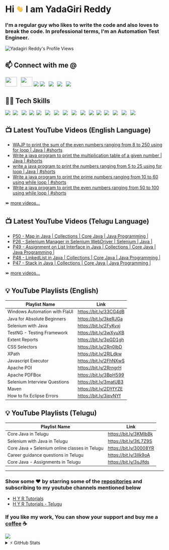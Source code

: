 # Hi <img src="https://raw.githubusercontent.com/ABSphreak/ABSphreak/master/gifs/Hi.gif" width="23px"> I am YadaGiri Reddy

### I'm a regular guy who likes to write the code and also loves to break the code. In professional terms, I'm an Automation Test Engineer.

![Yadagiri Reddy's Profile Views](https://komarev.com/ghpvc/?username=YadaGiriReddy&color=green)

## 📫 Connect with me @
[<img height="30" width="37" src = "https://cdn.worldvectorlogo.com/logos/gmail-icon-2.svg">](mailto:hyadagirireddy@gmail.com) &nbsp;
[<img height="30" width="37" src = "https://cdn.worldvectorlogo.com/logos/youtube-icon.svg">](https://www.youtube.com/c/HYRTutorials/) 
[<img height="30" src="https://cdn.worldvectorlogo.com/logos/twitter-6.svg" />](https://twitter.com/ReddyYada)
[<img height="30" src="https://cdn.worldvectorlogo.com/logos/linkedin-icon-2.svg" />](https://www.linkedin.com/in/hyadagirireddy/) &nbsp;
[<img height="30" src="https://cdn.worldvectorlogo.com/logos/facebook-3.svg" />](https://www.facebook.com/hyadagirireddy)
&nbsp;
[<img height="30" src="https://cdn.worldvectorlogo.com/logos/instagram-2-1.svg" />](https://www.instagram.com/yadagirireddy_h/) &nbsp;
[<img height="30" src="https://cdn.worldvectorlogo.com/logos/telegram.svg" />](https://t.me/hyadagirireddy)

## 👩‍💻 Tech Skills 
[<img height="35" src="https://cdn.iconscout.com/icon/free/png-512/java-43-569305.png" />](https://www.oracle.com/in/java/)&nbsp;
[<img height="30" src="https://seeklogo.com/images/C/c-sharp-c-logo-02F17714BA-seeklogo.com.png" />](https://docs.microsoft.com/en-us/dotnet/csharp/tour-of-csharp/)&nbsp;&nbsp;
[<img height="30" src="https://upload.wikimedia.org/wikipedia/commons/thumb/9/99/Unofficial_JavaScript_logo_2.svg/480px-Unofficial_JavaScript_logo_2.svg.png" />](https://www.javascript.com/)&nbsp;
[<img height="30" src="https://cdn.icon-icons.com/icons2/2107/PNG/512/file_type_maven_icon_130397.png" />](https://maven.apache.org/)&nbsp;
[<img height="30" src="https://upload.wikimedia.org/wikipedia/commons/thumb/e/e9/Jenkins_logo.svg/1200px-Jenkins_logo.svg.png" />](https://www.jenkins.io/)&nbsp;&nbsp;
[<img height="30" src="https://www.selenium.dev/images/selenium_logo_square_green.png" />](https://www.selenium.dev/)&nbsp;&nbsp;
[<img height="30" src="https://i0.wp.com/www.vexevsolutions.com/wp-content/uploads/2018/10/cucumber-logo-png-transparent.png?ssl=1" />](https://cucumber.io/)&nbsp;&nbsp;
[<img height="30" src="https://icons-for-free.com/iconfiles/png/512/cypress-1324440144114984250.png" />](https://www.cypress.io/)&nbsp;&nbsp;
[<img height="30" src="https://www.nuget.org/profiles/specflow/avatar?imageSize=512" />](https://specflow.org/)&nbsp;&nbsp;
[<img height="30" src="https://avatars.githubusercontent.com/u/57663982?s=400&v=4" />](https://github.com/FlaUI/FlaUI)&nbsp;&nbsp;
[<img height="30" src="https://git-scm.com/images/logos/downloads/Git-Icon-1788C.png" />](https://git-scm.com/)&nbsp;
[<img height="30" src="https://github.githubassets.com/images/modules/logos_page/Octocat.png" />](https://github.com/)&nbsp;
[<img height="30" src="https://blog.bandhosting.nl/storage/blog/logo-square.png" />](https://about.gitlab.com/)&nbsp;&nbsp;
[<img height="30" src="https://user-images.githubusercontent.com/45159366/57836466-a1be6800-7775-11e9-9dc3-99a19b647b6b.png" />](https://en.wikipedia.org/wiki/SQL)&nbsp;&nbsp;
[<img height="30" src="https://upload.wikimedia.org/wikipedia/commons/thumb/5/5f/Windows_logo_-_2012.svg/1200px-Windows_logo_-_2012.svg.png" />](https://www.microsoft.com/en-in/windows)&nbsp;&nbsp;
[<img height="30" src="https://upload.wikimedia.org/wikipedia/commons/thumb/3/35/Tux.svg/1200px-Tux.svg.png" />](https://www.linux.org/)

## 📺 Latest YouTube Videos (English Language)

<!-- YOUTUBE:START -->
- [WAJP to print the sum of the even numbers ranging from 8 to 250 using for loop | Java | #shorts](https://www.youtube.com/watch?v=kdW36rGtp4I)
- [Write a java program to print the multiplication table of a given number | Java | #shorts](https://www.youtube.com/watch?v=WcoiLQCpIuw)
- [write a java program to print the numbers ranging from 5 to 25 using for loop | Java | #shorts](https://www.youtube.com/watch?v=Eey7UiEDqMs)
- [Write a java program to print the prime numbers ranging from 10 to 60 using while loop | #shorts](https://www.youtube.com/watch?v=LbAx8PEajkM)
- [Write a java program to print the even numbers ranging from 50 to 100 using while loop | #shorts](https://www.youtube.com/watch?v=RkX2hLrxkcA)
<!-- YOUTUBE:END -->
⏩ [more videos...](https://www.youtube.com/c/HYRTutorials/videos)

## 📺 Latest YouTube Videos (Telugu Language)

<!-- YOUTUBETELUGU:START -->
- [P50 - Map in Java | Collections | Core Java | Java Programming |](https://www.youtube.com/watch?v=uJPB2V7ruN8)
- [P26 - Selenium Manager in Selenium WebDriver | Selenium | Java |](https://www.youtube.com/watch?v=f9_AbQ1-nEU)
- [P49 - Assignment on List Interface in Java | Collections | Core Java | Java Programming |](https://www.youtube.com/watch?v=uqSQQxIav70)
- [P48 - LinkedList in Java | Collections | Core Java | Java Programming |](https://www.youtube.com/watch?v=ON7aGP85Kiw)
- [P47 - Stack in Java | Collections | Core Java | Java Programming |](https://www.youtube.com/watch?v=F5R7wn-ZXl0)
<!-- YOUTUBETELUGU:END -->
⏩ [more videos...](https://www.youtube.com/channel/UC1Bbtdbpfert8leeKx2mssw/videos)

## 💡 YouTube Playlists (English)
| Playlist Name  | Link   |
| ------------- |-------------|
| Windows Automation with FlaUI |https://bit.ly/33CG4dB |
| Java for Absolute Beginners | https://bit.ly/3keRJGa |
| Selenium with Java     | https://bit.ly/2FyKvxj |
| TestNG - Testing Framework     | https://bit.ly/3wXyuXB |
| Extent Reports | https://bit.ly/3pGD1gh |
| CSS Selectors | https://bit.ly/2Rn0IbD |
| XPath | https://bit.ly/2RlLdkw |
| Javascript Executor | https://bit.ly/2FhNXwS |
| Apache POI | https://bit.ly/2RrngrH |
| Apache PDFBox | https://bit.ly/3BpH599 |
| Selenium Interview Questions | https://bit.ly/3matUB3 |
| Maven | https://bit.ly/2DYfYZE |
| How to fix Eclipse Errors |https://bit.ly/3ipvNYf |

## 💡 YouTube Playlists (Telugu)
| Playlist Name  | Link   |
| ------------- |-------------|
| Core Java in Telugu | https://bit.ly/3KMlbBk |
| Selenium with Java in Telugu | https://bit.ly/3tL7Z9S |
| Core Java + Selenium online classes in Telugu| https://bit.ly/30008YR |
| Career guidance questions in Telugu | https://bit.ly/3IIk9oA |
| Core Java - Assignments in Telugu | https://bit.ly/3sJlfds |

***

### Show some  ❤️  by starring some of the <a href="https://github.com/YadaGiriReddy?tab=repositories">repositories</a> and subscribing to my youtube channels mentioned below
* <a href="https://www.youtube.com/c/HYRTutorials">H Y R Tutorials</a> 
* <a href="https://www.youtube.com/c/HYRTutorialsTelugu">H Y R Tutorials - Telugu</a>

### If you like my work, You can show your support and buy me a <a href="https://www.buymeacoffee.com/yadagirireddy">coffee</a> ☕

<img height="200" src="https://10mfh.com/wp-content/uploads/2017/03/baby-groot.gif" />

<details>
<summary>⚡ GitHub Stats</summary>
<img src="https://github-readme-stats.vercel.app/api?username=YadaGiriReddy&theme=dark&show_icons=true&hide=contribs,prs" alt="YadaGiri Reddy | Stats" />
</details>
<!--
**YadaGiriReddy/YadagiriReddy** is a ✨ _special_ ✨ repository because its `README.md` (this file) appears on your GitHub profile.

Here are some ideas to get you started:

- 🔭 I’m currently working on ...
- 🌱 I’m currently learning ...
- 👯 I’m looking to collaborate on ...
- 🤔 I’m looking for help with ...
- 💬 Ask me about ...
- 📫 How to reach me: ...
- 😄 Pronouns: ...
- ⚡ Fun fact: ...
-->

